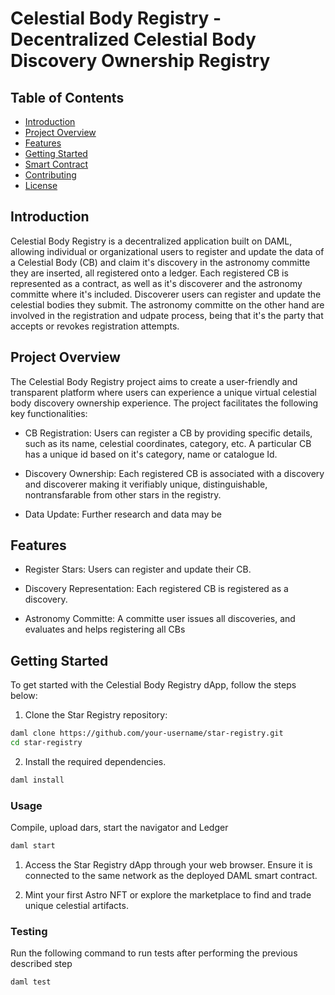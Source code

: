 # Celestial Body Registry - Decentralized Celestial Body Discovery Ownership Registry

## Table of Contents
- [Introduction](#introduction)
- [Project Overview](#project-overview)
- [Features](#features)
- [Getting Started](#getting-started)
- [Smart Contract](#smart-contract)
- [Contributing](#contributing)
- [License](#license)

## Introduction
Celestial Body Registry is a decentralized application built on DAML, allowing individual or organizational users to register and update the data of a Celestial Body (CB) and claim it's discovery in the astronomy committe they are inserted, all registered onto a ledger. Each registered CB is represented as a contract, as well as it's discoverer and the astronomy committe where it's included.
Discoverer users can register and update the celestial bodies they submit.
The astronomy committe on the other hand are involved in the registration and udpate process, being that it's the party that accepts or revokes registration attempts.

## Project Overview
The Celestial Body Registry project aims to create a user-friendly and transparent platform where users can experience a unique virtual celestial body discovery ownership experience. The project facilitates the following key functionalities:

- CB Registration: Users can register a CB by providing specific details, such as its name, celestial coordinates, category, etc. A particular CB has a unique id based on it's category, name or catalogue Id.

- Discovery Ownership: Each registered CB is associated with a discovery and discoverer making it verifiably unique, distinguishable, nontransfarable from other stars in the registry. 

- Data Update: Further research and data may be 

## Features
- Register Stars: Users can register and update their CB.

- Discovery Representation: Each registered CB is registered as a discovery.

- Astronomy Committe: A committe user issues all discoveries, and evaluates and helps registering all CBs

## Getting Started
To get started with the Celestial Body Registry dApp, follow the steps below:

1. Clone the Star Registry repository:

```bash
daml clone https://github.com/your-username/star-registry.git
cd star-registry
```
2. Install the required dependencies.

```bash
daml install
```

### Usage
Compile, upload dars, start the navigator and Ledger
```bash
daml start
```

1. Access the Star Registry dApp through your web browser. Ensure it is connected to the same network as the deployed DAML smart contract.

2. Mint your first Astro NFT or explore the marketplace to find and trade unique celestial artifacts.

### Testing
Run the following command to run tests after performing the previous described step
```
daml test
```
